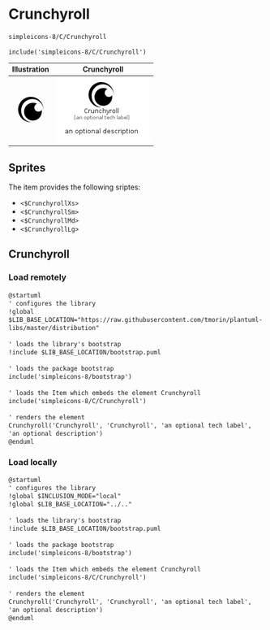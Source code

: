 # Crunchyroll


```text
simpleicons-8/C/Crunchyroll
```

```text
include('simpleicons-8/C/Crunchyroll')
```



| Illustration | Crunchyroll |
| :---: | :---: |
| ![illustration for Illustration](../../simpleicons-8/C/Crunchyroll.png) | ![illustration for Crunchyroll](../../simpleicons-8/C/Crunchyroll.Local.png) |



## Sprites
The item provides the following sriptes:

- `<$CrunchyrollXs>`
- `<$CrunchyrollSm>`
- `<$CrunchyrollMd>`
- `<$CrunchyrollLg>`





## Crunchyroll

### Load remotely
```plantuml
@startuml
' configures the library
!global $LIB_BASE_LOCATION="https://raw.githubusercontent.com/tmorin/plantuml-libs/master/distribution"

' loads the library's bootstrap
!include $LIB_BASE_LOCATION/bootstrap.puml

' loads the package bootstrap
include('simpleicons-8/bootstrap')

' loads the Item which embeds the element Crunchyroll
include('simpleicons-8/C/Crunchyroll')

' renders the element
Crunchyroll('Crunchyroll', 'Crunchyroll', 'an optional tech label', 'an optional description')
@enduml
```

### Load locally
```plantuml
@startuml
' configures the library
!global $INCLUSION_MODE="local"
!global $LIB_BASE_LOCATION="../.."

' loads the library's bootstrap
!include $LIB_BASE_LOCATION/bootstrap.puml

' loads the package bootstrap
include('simpleicons-8/bootstrap')

' loads the Item which embeds the element Crunchyroll
include('simpleicons-8/C/Crunchyroll')

' renders the element
Crunchyroll('Crunchyroll', 'Crunchyroll', 'an optional tech label', 'an optional description')
@enduml
```

